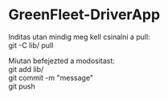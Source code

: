 # GreenFleet-DriverApp

Inditas utan mindig meg kell csinalni a pull:  
git -C lib/ pull  

Miutan befejezted a modositast:  
git add lib/  
git commit -m "message"  
git push 

